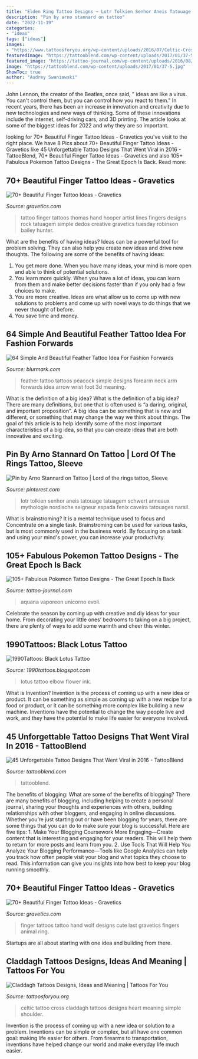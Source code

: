 ```yaml
---
title: "Elden Ring Tattoo Designs ~ Lotr Tolkien Senhor Aneis Tatouage Tatuagem Schwert Anneaux Mythologie Nordische Seigneur Espada Fenix Caveira Tatouages Narsil"
description: "Pin by arno stannard on tattoo"
date: "2022-11-19"
categories:
- "ideas"
tags: ["ideas"]
images:
- "https://www.tattoosforyou.org/wp-content/uploads/2016/07/Celtic-Cross-Claddagh-Tattoos.jpg"
featuredImage: "https://tattooblend.com/wp-content/uploads/2017/01/37-5.jpg"
featured_image: "https://tattoo-journal.com/wp-content/uploads/2016/08/pokemon-tattoo65.jpg"
image: "https://tattooblend.com/wp-content/uploads/2017/01/37-5.jpg"
ShowToc: true
author: "Audrey Swaniawski"
---
```



John Lennon, the creator of the Beatles, once said, " ideas are like a virus. You can't control them, but you can control how you react to them." In recent years, there has been an increase in innovation and creativity due to new technologies and new ways of thinking. Some of these innovations include the internet, self-driving cars, and 3D printing. The article looks at some of the biggest ideas for 2022 and why they are so important.

	

		
looking for 70+ Beautiful Finger Tattoo Ideas - Gravetics you've visit to the right place. We have 8 Pics about 70+ Beautiful Finger Tattoo Ideas - Gravetics like 45 Unforgettable Tattoo Designs That Went Viral in 2016 - TattooBlend, 70+ Beautiful Finger Tattoo Ideas - Gravetics and also 105+ Fabulous Pokemon Tattoo Designs - The Great Epoch Is Back. Read more:
		
    
## 70+ Beautiful Finger Tattoo Ideas - Gravetics

<img loading=lazy src="https://www.gravetics.com/wp-content/uploads/2018/05/Finger-Tattoo-Ideas-64.jpg" onerror="this.onerror=null;this.src='https://tse1.mm.bing.net/th?id=OIP.QbPO6n3OIvFNQH-OztYaOQHaLG&amp;pid=15.1';" alt="70+ Beautiful Finger Tattoo Ideas - Gravetics">

_Source: gravetics.com_

>tattoo finger tattoos thomas hand hooper artist lines fingers designs rock tatuagem simple dedos creative gravetics tuesday robinson bailey hunter. 

	

What are the benefits of having ideas?
Ideas can be a powerful tool for problem solving. They can also help you create new ideas and drive new thoughts. The following are some of the benefits of having ideas: 
1. You get more done. When you have many ideas, your mind is more open and able to think of potential solutions. 
2. You learn more quickly. When you have a lot of ideas, you can learn from them and make better decisions faster than if you only had a few choices to make. 
3. You are more creative. Ideas are what allow us to come up with new solutions to problems and come up with novel ways to do things that we never thought of before. 
4. You save time and money.

    
## 64 Simple And Beautiful Feather Tattoo Idea For Fashion Forwards

<img loading=lazy src="https://www.blurmark.com/wp-content/uploads/2017/05/Stunning-Peacock-Feather.jpg" onerror="this.onerror=null;this.src='https://tse4.mm.bing.net/th?id=OIP.q--4gb5ehoTNbluWd4q82gHaHa&amp;pid=15.1';" alt="64 Simple And Beautiful Feather Tattoo Idea For Fashion Forwards">

_Source: blurmark.com_

>feather tattoo tattoos peacock simple designs forearm neck arm forwards idea arrow wrist foot 3d meaning. 

	

What is the definition of a big idea?
What is the definition of a big idea? There are many definitions, but one that is often used is “a daring, original, and important proposition”. A big idea can be something that is new and different, or something that may change the way we think about things. The goal of this article is to help identify some of the most important characteristics of a big idea, so that you can create ideas that are both innovative and exciting.

    
## Pin By Arno Stannard On Tattoo | Lord Of The Rings Tattoo, Sleeve

<img loading=lazy src="https://i.pinimg.com/736x/82/c3/44/82c344c019897e4e8a6f63f6e9c595fa.jpg" onerror="this.onerror=null;this.src='https://tse1.mm.bing.net/th?id=OIP.dfvE9RJGVsVx6bqHeVLT_gHaNL&amp;pid=15.1';" alt="Pin by Arno Stannard on Tattoo | Lord of the rings tattoo, Sleeve">

_Source: pinterest.com_

>lotr tolkien senhor aneis tatouage tatuagem schwert anneaux mythologie nordische seigneur espada fenix caveira tatouages narsil. 

	

What is brainstroming? It is a mental technique used to focus and Concentrate on a single task. Brainstroming can be used for various tasks, but is most commonly used in the business world. By focusing on a task and using your mind's power, you can increase your productivity.

    
## 105+ Fabulous Pokemon Tattoo Designs - The Great Epoch Is Back

<img loading=lazy src="https://tattoo-journal.com/wp-content/uploads/2016/08/pokemon-tattoo65.jpg" onerror="this.onerror=null;this.src='https://tse2.mm.bing.net/th?id=OIP.xzEgTgcZORN-KOAssjiKFwHaHa&amp;pid=15.1';" alt="105+ Fabulous Pokemon Tattoo Designs - The Great Epoch Is Back">

_Source: tattoo-journal.com_

>aquana vaporeon unicorno evoli. 

	

Celebrate the season by coming up with creative and diy ideas for your home. From decorating your little ones’ bedrooms to taking on a big project, there are plenty of ways to add some warmth and cheer this winter.

    
## 1990Tattoos: Black Lotus Tattoo

<img loading=lazy src="http://2.bp.blogspot.com/-rKcnjsUps2s/UPhJCGd83AI/AAAAAAAAD-w/Ne4S2JKZAus/s1600/Robin__s_Black_Lotus_by_lefuckyou.jpg" onerror="this.onerror=null;this.src='https://tse3.mm.bing.net/th?id=OIP.j01QBvB_V-r2UH5psv07_wHaKk&amp;pid=15.1';" alt="1990Tattoos: Black Lotus Tattoo">

_Source: 1990tattoos.blogspot.com_

>lotus tattoo elbow flower ink. 

	

What is Invention?
Invention is the process of coming up with a new idea or product. It can be something as simple as coming up with a new recipe for a food or product, or it can be something more complex like building a new machine. Inventions have the potential to change the way people live and work, and they have the potential to make life easier for everyone involved.

    
## 45 Unforgettable Tattoo Designs That Went Viral In 2016 - TattooBlend

<img loading=lazy src="https://tattooblend.com/wp-content/uploads/2017/01/37-5.jpg" onerror="this.onerror=null;this.src='https://tse2.mm.bing.net/th?id=OIP.HaMqIGw7pqSF9mAA7v-LMQHaHa&amp;pid=15.1';" alt="45 Unforgettable Tattoo Designs That Went Viral in 2016 - TattooBlend">

_Source: tattooblend.com_

>tattooblend. 

	

The benefits of blogging: What are some of the benefits of blogging?
There are many benefits of blogging, including helping to create a personal journal, sharing your thoughts and experiences with others, building relationships with other bloggers, and engaging in online discussions. Whether you’re just starting out or have been blogging for years, there are some things that you can do to make sure your blog is successful. Here are five tips: 1. Make Your Blogging Coursework More Engaging—Create content that is interesting and engaging for your readers. This will help them to return for more posts and learn from you.
2. Use Tools That Will Help You Analyze Your Blogging Performance—Tools like Google Analytics can help you track how often people visit your blog and what topics they choose to read. This information can give you insights into how best to keep your blog running smoothly.


    
## 70+ Beautiful Finger Tattoo Ideas - Gravetics

<img loading=lazy src="https://www.gravetics.com/wp-content/uploads/2018/05/Finger-Tattoo-Ideas-78.jpg" onerror="this.onerror=null;this.src='https://tse3.mm.bing.net/th?id=OIP.8JxDv2LDIhr95JbvgVt0FQHaHS&amp;pid=15.1';" alt="70+ Beautiful Finger Tattoo Ideas - Gravetics">

_Source: gravetics.com_

>finger tattoos tattoo hand wolf designs cute last gravetics fingers animal ring. 

	

Startups are all about starting with one idea and building from there.

    
## Claddagh Tattoos Designs, Ideas And Meaning | Tattoos For You

<img loading=lazy src="https://www.tattoosforyou.org/wp-content/uploads/2016/07/Celtic-Cross-Claddagh-Tattoos.jpg" onerror="this.onerror=null;this.src='https://tse2.mm.bing.net/th?id=OIP.Bkgd5UfQPkFSL9UM0hMyZQHaJ4&amp;pid=15.1';" alt="Claddagh Tattoos Designs, Ideas and Meaning | Tattoos For You">

_Source: tattoosforyou.org_

>celtic tattoo cross claddagh tattoos designs heart meaning simple shoulder. 

	

Invention is the process of coming up with a new idea or solution to a problem. Inventions can be simple or complex, but all have one common goal: making life easier for others. From firearms to transportation, inventions have helped change our world and make everyday life much easier.

